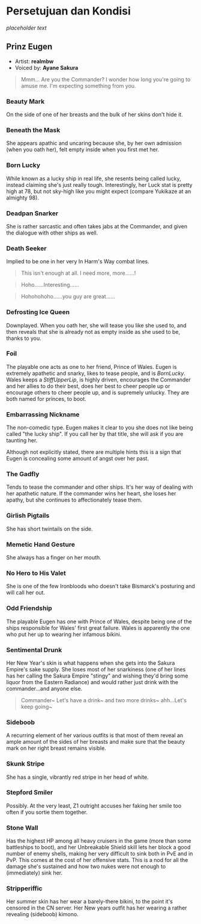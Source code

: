 # Persetujuan dan Kondisi

*placeholder text*

## Prinz Eugen

  - Artist: **realmbw**
  - Voiced by: **Ayane Sakura**

> Mmm… Are you the Commander? I wonder how long you're going to amuse me. I'm
> expecting something from you.

### Beauty Mark

On the side of one of her breasts and the bulk of her skins don't hide it.

### Beneath the Mask

She appears apathic and uncaring because she, by her own admission (when you
oath her), felt empty inside when you first met her.

### Born Lucky

While known as a lucky ship in real life, she resents being called lucky,
instead claiming she's just really tough. Interestingly, her Luck stat is pretty
high at 78, but not sky-high like you might expect (compare Yukikaze at an
almighty 98).

### Deadpan Snarker

She is rather sarcastic and often takes jabs at the Commander, and given the
dialogue with other ships as well.

### Death Seeker

Implied to be one in her very In Harm's Way combat lines.

> This isn't enough at all. I need more, more......!

> Hoho......Interesting......

> Hohohohoho......you guy are great......

### Defrosting Ice Queen

Downplayed. When you oath her, she will tease you like she used to, and then
reveals that she is already not as empty inside as she used to be, thanks to
you.

### Foil

The playable one acts as one to her friend, Prince of Wales. Eugen is extremely
apathetic and snarky, likes to tease people, and is *BornLucky*. Wales keeps a
*StiffUpperLip*, is highly driven, encourages the Commander and her allies to do
their best, does her best to cheer people up or encourage others to cheer people
up, and is supremely unlucky. They are both named for princes, to boot.

### Embarrassing Nickname

The non-comedic type. Eugen makes it clear to you she does not like being called
"the lucky ship". If you call her by that title, she will ask if you are
taunting her.

Although not explicitly stated, there are multiple hints this is a sign that
Eugen is concealing some amount of angst over her past.

### The Gadfly

Tends to tease the commander and other ships. It's her way of dealing with her
apathetic nature. If the commander wins her heart, she loses her apathy, but she
continues to affectionately tease them.

### Girlish Pigtails

She has short twintails on the side.

### Memetic Hand Gesture

She always has a finger on her mouth.

### No Hero to His Valet

She is one of the few Ironbloods who doesn't take Bismarck's posturing and will
call her out.

### Odd Friendship

The playable Eugen has one with Prince of Wales, despite being one of the ships
responsible for Wales' first great failure. Wales is apparently the one who put
her up to wearing her infamous bikini.

### Sentimental Drunk

Her New Year's skin is what happens when she gets into the Sakura Empire's sake
supply. She loses most of her snarkiness (one of her lines has her calling the
Sakura Empire "stingy" and wishing they'd bring some liquor from the Eastern
Radiance) and would rather just drink with the commander...and anyone else.

  > Commander~ Let's have a drink~ and two more drinks~ ahh...Let's keep going~

### Sideboob

A recurring element of her various outfits is that most of them reveal an ample
amount of the sides of her breasts and make sure that the beauty mark on her
right breast remains visible.

### Skunk Stripe

She has a single, vibrantly red stripe in her head of white.

### Stepford Smiler

Possibly. At the very least, Z1 outright accuses her faking her smile too often
if you sortie them together.

### Stone Wall

Has the highest HP among all heavy cruisers in the game (more than some
battleships to boot), and her Unbreakable Shield skill lets her block a good
number of enemy shells, making her very difficult to sink both in PvE and in
PvP. This comes at the cost of her offensive stats. This is a nod for all the
damage she's sustained and how two nukes were not enough to (immediately) sink
her.

### Stripperiffic

Her summer skin has her wear a barely-there bikini, to the point it's censored
in the CN server. Her New years outfit has her wearing a rather revealing
(sideboob) kimono.
